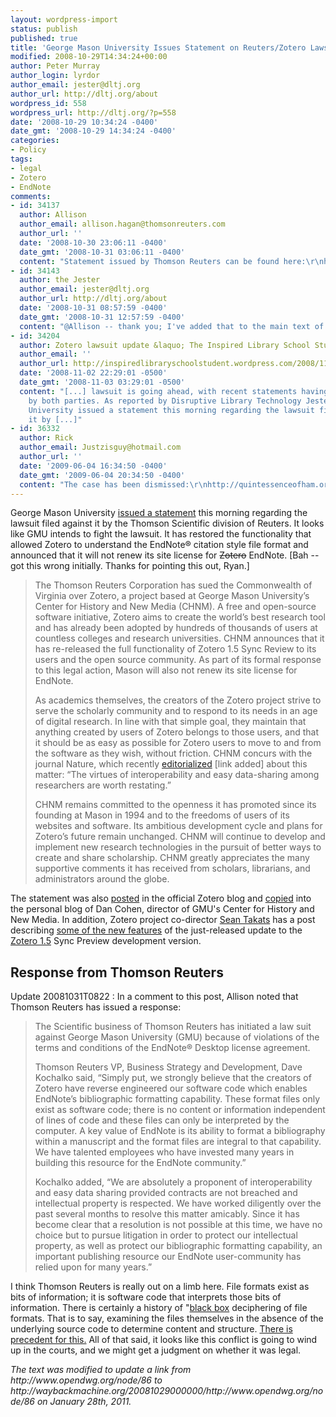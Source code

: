 ```yaml
---
layout: wordpress-import
status: publish
published: true
title: 'George Mason University Issues Statement on Reuters/Zotero Lawsuit'
modified: 2008-10-29T14:34:24+00:00
author: Peter Murray
author_login: lyrdor
author_email: jester@dltj.org
author_url: http://dltj.org/about
wordpress_id: 558
wordpress_url: http://dltj.org/?p=558
date: '2008-10-29 10:34:24 -0400'
date_gmt: '2008-10-29 14:34:24 -0400'
categories:
- Policy
tags:
- legal
- Zotero
- EndNote
comments:
- id: 34137
  author: Allison
  author_email: allison.hagan@thomsonreuters.com
  author_url: ''
  date: '2008-10-30 23:06:11 -0400'
  date_gmt: '2008-10-31 03:06:11 -0400'
  content: "Statement issued by Thomson Reuters can be found here:\r\nhttp://www.thomsonreuters.com/content/press_room/sci/297063"
- id: 34143
  author: the Jester
  author_email: jester@dltj.org
  author_url: http://dltj.org/about
  date: '2008-10-31 08:57:59 -0400'
  date_gmt: '2008-10-31 12:57:59 -0400'
  content: "@Allison -- thank you; I've added that to the main text of the post."
- id: 34204
  author: Zotero lawsuit update &laquo; The Inspired Library School Student
  author_email: ''
  author_url: http://inspiredlibraryschoolstudent.wordpress.com/2008/11/02/zotero-lawsuit-update/
  date: '2008-11-02 22:29:01 -0500'
  date_gmt: '2008-11-03 03:29:01 -0500'
  content: "[...] lawsuit is going ahead, with recent statements having been released
    by both parties. As reported by Disruptive Library Technology Jester: George Mason
    University issued a statement this morning regarding the lawsuit filed against
    it by [...]"
- id: 36332
  author: Rick
  author_email: Justzisguy@hotmail.com
  author_url: ''
  date: '2009-06-04 16:34:50 -0400'
  date_gmt: '2009-06-04 20:34:50 -0400'
  content: "The case has been dismissed:\r\nhttp://quintessenceofham.org/2009/06/04/thomson-reuters-lawsuit-dismissed/"
---
```

<p>George Mason University <a href="http://eagle.gmu.edu/newsroom/721/" title="Statement from George Mason University on Center for History and New Media&#039;s Zotero Software - Media and Public Relations - George Mason University">issued a statement</a> this morning regarding the lawsuit filed against it by the Thomson Scientific division of Reuters.  It looks like GMU intends to fight the lawsuit.  It has <span class="removed_link" title="https://www.zotero.org/trac/changeset/3634">restored the functionality</span> that allowed Zotero to understand the EndNote&reg; citation style file format and announced that it will not renew its site license for <del datetime="2008-11-11T13:50:19+00:00">Zotero</del> EndNote.  [Bah -- got this wrong initially.  Thanks for pointing this out, Ryan.]</p>
<blockquote><p>The Thomson Reuters Corporation has sued the Commonwealth of Virginia over Zotero, a project based at George Mason University&rsquo;s Center for History and New Media (CHNM). A free and open-source software initiative, Zotero aims to create the world&rsquo;s best research tool and has already been adopted by hundreds of thousands of users at countless colleges and research universities. CHNM announces that it has re-released the full functionality of Zotero 1.5 Sync Review to its users and the open source community. As part of its formal response to this legal action, Mason will also not renew its site license for EndNote.</p>
<p>As academics themselves, the creators of the Zotero project strive to serve the scholarly community and to respond to its needs in an age of digital research. In line with that simple goal, they maintain that anything created by users of Zotero belongs to those users, and that it should be as easy as possible for Zotero users to move to and from the software as they wish, without friction. CHNM concurs with the journal Nature, which recently <a href="http://www.nature.com/nature/journal/v455/n7214/full/455708a.html" title="Beta blockers? : Article : Nature">editorialized</a> [link added] about this matter: &ldquo;The virtues of interoperability and easy data-sharing among researchers are worth restating.&rdquo;</p>
<p>CHNM remains committed to the openness it has promoted since its founding at Mason in 1994 and to the freedoms of users of its websites and software. Its ambitious development cycle and plans for Zotero&rsquo;s future remain unchanged. CHNM will continue to develop and implement new research technologies in the pursuit of better ways to create and share scholarship. CHNM greatly appreciates the many supportive comments it has received from scholars, librarians, and administrators around the globe.</p></blockquote>
<p>The statement was also <a href="http://www.zotero.org/blog/offical-statement/" title="Zotero: The Next-Generation Research Tool  &amp;raquo; Blog Archive   &amp;raquo; Offical Statement">posted</a> in the official Zotero blog and <a href="http://www.dancohen.org/2008/10/29/official-statement/" title="Dan Cohen&amp;#8217;s Digital Humanities Blog  &amp;raquo; Blog Archive   &amp;raquo; Official Statement">copied</a> into the personal blog of Dan Cohen, director of GMU's Center for History and New Media.  In addition, Zotero project co-director <a href="http://chnm.gmu.edu/author/sean-takats/" title="Sean Takats&#039; homepage">Sean Takats</a> has a post describing <a href="http://quintessenceofham.org/2008/10/29/gmu-responds-to-thomson-reuters-lawsuit/" title="GMU Responds to Thomson Reuters Lawsuit  at  The Quintessence of Ham">some of the new features</a> of the just-released update to the <a href="http://www.zotero.org/documentation/sync_preview" title="sync preview    [Zotero Documentation]">Zotero 1.5</a> Sync Preview development version.</p>
<h2>Response from Thomson Reuters</h2>
<p>Update 20081031T0822 : In a comment to this post, Allison noted that Thomson Reuters has issued a response:</p>
<blockquote><p>The Scientific business of Thomson Reuters has initiated a law suit against George Mason University (GMU) because of violations of the terms and conditions of the EndNote&reg; Desktop license agreement. </p>
<p>Thomson Reuters VP, Business Strategy and Development, Dave Kochalko said, &ldquo;Simply put, we strongly believe that the creators of Zotero have reverse engineered our software code which enables EndNote&rsquo;s bibliographic formatting capability. These format files only exist as software code; there is no content or information independent of lines of code and these files can only be interpreted by the computer. A key value of EndNote is its ability to format a bibliography within a manuscript and the format files are integral to that capability. We have talented employees who have invested many years in building this resource for the EndNote community.&rdquo;</p>
<p>Kochalko added, &ldquo;We are absolutely a proponent of interoperability and easy data sharing provided contracts are not breached and intellectual property is respected.  We have worked diligently over the past several months to resolve this matter amicably. Since it has become clear that a resolution is not possible at this time, we have no choice but to pursue litigation in order to protect our intellectual property, as well as protect our bibliographic formatting capability, an important publishing resource our EndNote user-community has relied upon for many years.&rdquo;</p></blockquote>
<p>I think Thomson Reuters is really out on a limb here.  File formats exist as bits of information; it is software code that interprets those bits of information.  There is certainly a history of "<a href="http://en.wikipedia.org/wiki/Black_box" title="Black box - Wikipedia, the free encyclopedia">black box</a> deciphering of file formats.  That is to say, examining the files themselves in the absence of the underlying source code to determine content and structure.  <a href="http://waybackmachine.org/20081029000000/http://www.opendwg.org/node/86" title="OpenDWG History | Open Design Alliance">There is precedent for this.</a>  All of that said, it looks like this conflict is going to wind up in the courts, and we might get a judgment on whether it was legal.</p>
<p style="padding:0;margin:0;font-style:italic;">The text was modified to update a link from http://www.opendwg.org/node/86 to http://waybackmachine.org/20081029000000/http://www.opendwg.org/node/86 on January 28th, 2011.</p>
